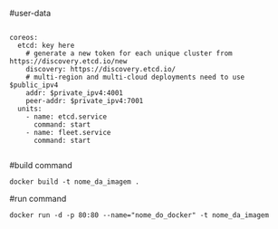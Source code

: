 #user-data
<pre><code>
coreos:
  etcd: key here
    # generate a new token for each unique cluster from https://discovery.etcd.io/new
    discovery: https://discovery.etcd.io/<token>
    # multi-region and multi-cloud deployments need to use $public_ipv4
    addr: $private_ipv4:4001
    peer-addr: $private_ipv4:7001
  units:
    - name: etcd.service
      command: start
    - name: fleet.service
      command: start
  </code></pre>

#build command
<pre><code>docker build -t nome_da_imagem .  </code></pre>

#run command
<pre><code>docker run -d -p 80:80 --name="nome_do_docker" -t nome_da_imagem  </code></pre>
